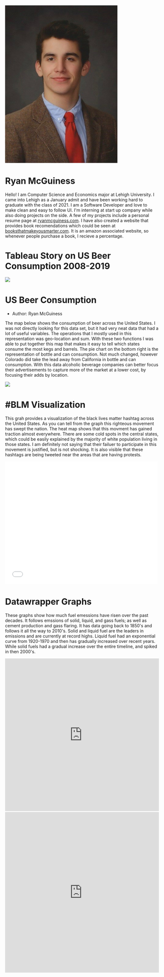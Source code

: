 ![Profile Photo](./img_profile.jpg)

# Ryan McGuiness

Hello! I am Computer Science and Economics major at Lehigh University.
I came into Lehigh as a January admit and have been working hard to graduate with the class of 2021.
I am a Software Developer and love to make clean and easy to follow UI.
I'm interning at start up company while also doing projects on the side.
A few of my projects include a personal resume page at [ryanmcguiness.com](https://ryanmcguiness.com).
I have also created a website that provides book recomendations which could be seen at [booksthatmakeyousmarter.com](https://booksthatmakeyousmarter.com). It is an amazon associated website, so whenever people purchase a book, I recieve a percentage.

# Tableau Story on US Beer Consumption 2008-2019

<div class='tableauPlaceholder' id='viz1596414876013' style='position: relative'>
	<a href='https:&#47;&#47;rymcguin.github.io&#47;'>
		<img alt=' ' src='https:&#47;&#47;public.tableau.com&#47;static&#47;images&#47;4K&#47;4K5P8KYBW&#47;1_rss.png' style='border: none' />
	</a>
	<object class='tableauViz'  style='display:none;'>
		<param name='host_url' value='https%3A%2F%2Fpublic.tableau.com%2F'/> 
		<param name='embed_code_version' value='3' /> 
		<param name='path' value='shared&#47;4K5P8KYBW' /> 
		<param name='toolbar' value='yes' />
		<param name='static_image' value='https:&#47;&#47;public.tableau.com&#47;static&#47;images&#47;4K&#47;4K5P8KYBW&#47;1.png' /> 
		<param name='animate_transition' value='yes' />
		<param name='display_static_image' value='yes' />
		<param name='display_spinner' value='yes' />
		<param name='display_overlay' value='yes' />
		<param name='display_count' value='yes' />
		<param name='language' value='en' />
		<param name='filter' value='publish=yes' />
	</object>
</div>
<script type='text/javascript'>
	var divElement = document.getElementById('viz1596414876013');
	var vizElement = divElement.getElementsByTagName('object')[0];
	vizElement.style.width='100%';
	vizElement.style.height=(divElement.offsetWidth*0.75)+'px';
	var scriptElement = document.createElement('script'); 
	scriptElement.src = 'https://public.tableau.com/javascripts/api/viz_v1.js';
	vizElement.parentNode.insertBefore(scriptElement, vizElement);
</script>

# US Beer Consumption

- Author: Ryan McGuiness

The map below shows the consumption of beer across the United States. I was not directly looking for this data set, but it had very neat data that had a lot of useful variables. The operations that I mostly used in this representation was geo-location and sum. With these two functions I was able to put together this map that makes it easy to tell which states consume the most kegs and barrels. The pie chart on the bottom right is the representation of bottle and can consumption. Not much changed, however Colorado did take the lead away from California in bottle and can consumption. With this data alcoholic beverage companies can better focus their advertisements to capture more of the market at a lower cost, by focusing their adds by location.

<div class='tableauPlaceholder' id='viz1596145574060' style='position: relative'>
	<a href='https:&#47;&#47;rymcguin.github.io&#47;'>
		<img alt=' ' src='https:&#47;&#47;public.tableau.com&#47;static&#47;images&#47;2R&#47;2R5ZC88BB&#47;1_rss.png' style='border: none' />
	</a>
	<object class='tableauViz'  style='display:none;'>
		<param name='host_url' value='https%3A%2F%2Fpublic.tableau.com%2F' />
		<param name='embed_code_version' value='3' />
		<param name='path' value='shared&#47;2R5ZC88BB' />
		<param name='toolbar' value='yes' />
		<param name='static_image' value='https:&#47;&#47;public.tableau.com&#47;static&#47;images&#47;2R&#47;2R5ZC88BB&#47;1.png' />
		<param name='animate_transition' value='yes' />
		<param name='display_static_image' value='yes' />
		<param name='display_spinner' value='yes' />
		<param name='display_overlay' value='yes' />
		<param name='display_count' value='yes' />
		<param name='language' value='en' />
		<param name='filter' value='publish=yes' />
	</object>
</div>

# #BLM Visualization

This grah provides a visualization of the black lives matter hashtag across the United States. As you can tell from the graph this righteous movement has swept the nation. The heat map shows that this movment has gained traction almost everywhere. There are some cold spots in the central states, which could be easily explained by the majority of white population living in those states. I am definitely not saying that their failuer to participate in this movement is justified, but is not shocking. It is also visible that these hashtags are being tweeted near the areas that are having protests.

<div class="embed-container">
<iframe width="500" height="400" frameborder="0" scrolling="no" marginheight="0" marginwidth="0" title="BLM Movement" src="//lu.maps.arcgis.com/apps/Embed/index.html?webmap=5f390d2037fd44c597c48152b7722d36&extent=-135.4639,21.5808,-41.7725,57.2582&zoom=true&previewImage=true&scale=true&disable_scroll=true&theme=dark">
</iframe>
</div>

# Datawrapper Graphs

These graphs show how much fuel emessions have risen over the past decades. It follows emssions of solid, liquid, and gass fuels; as well as cement production and gass flaring. It has data going back to 1850's and follows it all the way to 2010's. Solid and liquid fuel are the leaders in emissions and are currently at record highs. Liquid fuel had an exponential curve from 1920-1970 and then has gradually increased over recent years. While solid fuels had a gradual increase over the entire timeline, and spiked in then 2000's.

<iframe title="Line chart of Emissions " aria-label="Interactive line chart" id="datawrapper-chart-wq3XN" src="https://datawrapper.dwcdn.net/wq3XN/1/" scrolling="no" frameborder="0" style="width: 0; min-width: 100% !important; border: none;" height="500"></iframe>

<iframe title="Column Chart of Global Emissions" aria-label="chart" id="datawrapper-chart-hVImG" src="https://datawrapper.dwcdn.net/hVImG/1/" scrolling="no" frameborder="0" style="width: 0; min-width: 100% !important; border: none;" height="526">
</iframe>
